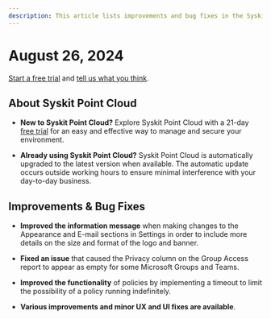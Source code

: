 ```yaml
---
description: This article lists improvements and bug fixes in the Syskit Point Cloud version 2024.4.59.1
---
```


# August 26, 2024

[Start a free trial](https://www.syskit.com/products/point/free-trial/) and [tell us what you think](https://www.syskit.com/company/contact-us/).

## About Syskit Point Cloud

* **New to Syskit Point Cloud?** Explore Syskit Point Cloud with a 21-day [free trial](https://www.syskit.com/products/point/free-trial/) for an easy and effective way to manage and secure your environment.

* **Already using Syskit Point Cloud?** Syskit Point Cloud is automatically upgraded to the latest version when available. The automatic update occurs outside working hours to ensure minimal interference with your day-to-day business.

## Improvements & Bug Fixes

* **Improved the information message** when making changes to the Appearance and E-mail sections in Settings in order to include more details on the size and format of the logo and banner. 

* **Fixed an issue** that caused the Privacy column on the Group Access report to appear as empty for some Microsoft Groups and Teams. 

* **Improved the functionality** of policies by implementing a timeout to limit the possibility of a policy running indefinitely. 

* **Various improvements and minor UX and UI fixes are available**.
